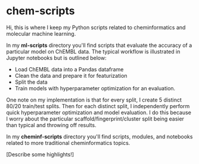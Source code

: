 # chem-scripts

Hi, this is where I keep my Python scripts related to cheminformatics and molecular machine learning.

In my **ml-scripts** directory you'll find scripts that evaluate the accuracy of a particular model on ChEMBL data. The typical workflow is illustrated in Jupyter notebooks but is outlined below:
* Load ChEMBL data into a Pandas dataframe
* Clean the data and prepare it for featurization
* Split the data 
* Train models with hyperparameter optimization for an evaluation.

One note on my implementation is that for every split, I create 5 distinct 80/20 train/test splits. Then for each distinct split, I independently perform quick hyperparameter optimization and model evaluation. I do this because I worry about the particular scaffold/fingerprint/cluster split being easier than typical and throwing off results. 

In my **cheminf-scripts** directory you'll find scripts, modules, and notebooks related to more traditional cheminformatics topics. 

[Describe some highlights!]